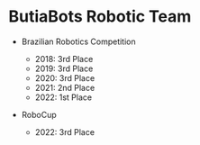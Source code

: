 # ButiaBots Robotic Team

- Brazilian Robotics Competition
  - 2018: 3rd Place
  - 2019: 3rd Place
  - 2020: 3rd Place
  - 2021: 2nd Place
  - 2022: 1st Place

- RoboCup
  - 2022: 3rd Place